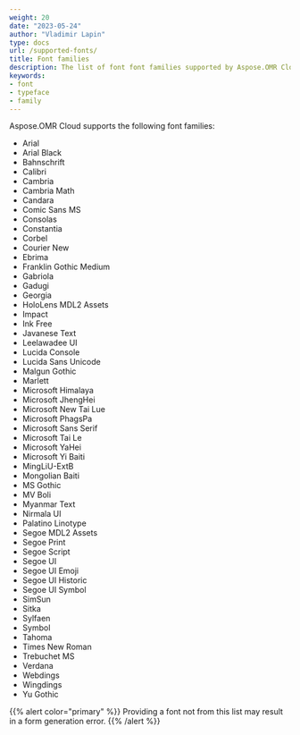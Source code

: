 ```yaml
---
weight: 20
date: "2023-05-24"
author: "Vladimir Lapin"
type: docs
url: /supported-fonts/
title: Font families
description: The list of font font families supported by Aspose.OMR Cloud.
keywords:
- font
- typeface
- family
---
```


Aspose.OMR Cloud supports the following font families:

- Arial
- Arial Black
- Bahnschrift
- Calibri
- Cambria
- Cambria Math
- Candara
- Comic Sans MS
- Consolas
- Constantia
- Corbel
- Courier New
- Ebrima
- Franklin Gothic Medium
- Gabriola
- Gadugi
- Georgia
- HoloLens MDL2 Assets
- Impact
- Ink Free
- Javanese Text
- Leelawadee UI
- Lucida Console
- Lucida Sans Unicode
- Malgun Gothic
- Marlett
- Microsoft Himalaya
- Microsoft JhengHei
- Microsoft New Tai Lue
- Microsoft PhagsPa
- Microsoft Sans Serif
- Microsoft Tai Le
- Microsoft YaHei
- Microsoft Yi Baiti
- MingLiU-ExtB
- Mongolian Baiti
- MS Gothic
- MV Boli
- Myanmar Text
- Nirmala UI
- Palatino Linotype
- Segoe MDL2 Assets
- Segoe Print
- Segoe Script
- Segoe UI
- Segoe UI Emoji
- Segoe UI Historic
- Segoe UI Symbol
- SimSun
- Sitka
- Sylfaen
- Symbol
- Tahoma
- Times New Roman
- Trebuchet MS
- Verdana
- Webdings
- Wingdings
- Yu Gothic

{{% alert color="primary" %}}
Providing a font not from this list may result in a form generation error.
{{% /alert %}}
